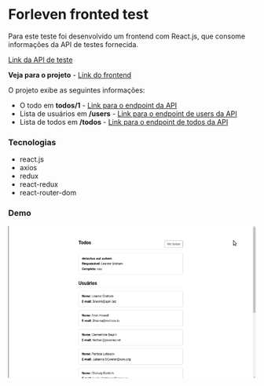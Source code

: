 # Forleven fronted test

Para este teste foi desenvolvido um frontend com React.js, que consome informações da API de testes fornecida.

[Link da API de teste](https://jsonplaceholder.typicode.com/todos/1)

**Veja para o projeto** - [Link do frontend](https://forleven-test.netlify.app/)

O projeto exibe as seguintes informações:

-   O todo em **todos/1** - [Link para o endpoint da API](https://jsonplaceholder.typicode.com/todos/1)
-   Lista de usuários em **/users** - [Link para o endpoint de users da API](https://jsonplaceholder.typicode.com/users)
-   Lista de todos em **/todos** - [Link para o endpoint de todos da API](https://jsonplaceholder.typicode.com/todos)

### Tecnologias

-   react.js
-   axios
-   redux
-   react-redux
-   react-router-dom

### Demo

<div align="center">

![desktop-version](./src/assets/videos/forleven-test.gif)

</div>
